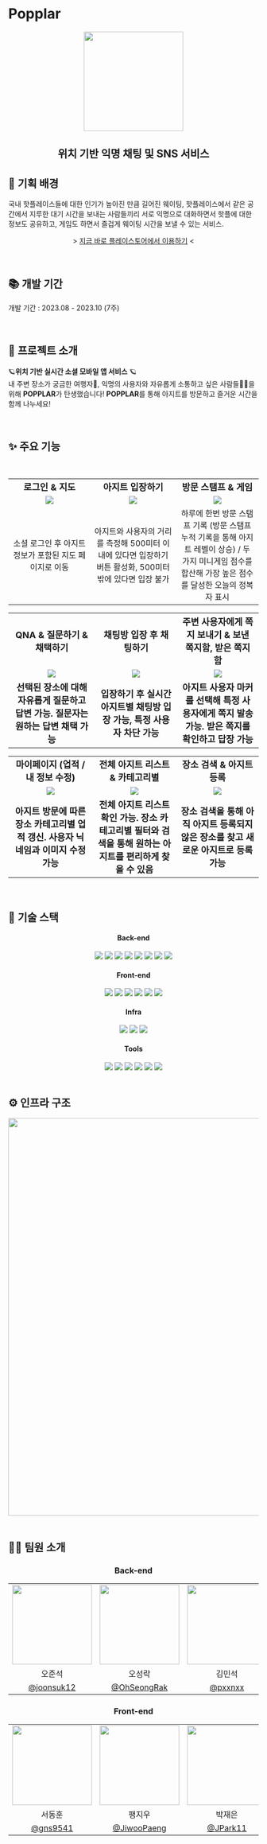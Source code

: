 # Popplar 
<div align="center">
	<img src="https://github.com/Popplar-Dev.png" width=200/>
	<h2>
		위치 기반 익명 채팅 및 SNS 서비스 
	</h2>
</div>

## 📌 기획 배경
국내 핫플레이스들에 대한 인기가 높아진 만큼 길어진 웨이팅, 핫플레이스에서 같은 공간에서 지루한 대기 시간을 보내는 사람들끼리 서로 익명으로 대화하면서 핫플에 대한 정보도 공유하고, 게임도 하면서 즐겁게 웨이팅 시간을 보낼 수 있는 서비스.

<div align="center">
	<p>
	> <a href="https://play.google.com/store/apps/details?id=com.popplar.myapplication&hl=ko-KR"> 지금 바로 플레이스토어에서 이용하기</a> <
	</p>
</div>

<br/>

## 📚 개발 기간
<div>
	<p>개발 기간 : 2023.08 - 2023.10 (7주)</p>
</div>

<br/>

## 🎉 프로젝트 소개
🪐**위치 기반 실시간 소셜 모바일 앱 서비스** 🪐  
내 주변 장소가 궁금한 여행자🚩, 익명의 사용자와 자유롭게 소통하고 싶은 사람들🤸‍♀️을 위해 **POPPLAR**가 탄생했습니다! **POPPLAR**를 통해 아지트를 방문하고 즐거운 시간을 함께 나누세요!

<br />

## ✨ 주요 기능
<div align="center">
 <table>
    <tr>
      <td align="center" style="width: 280px; font-weight: bold; font-size: 18;">로그인 & 지도</td>
      <td align="center" style="width: 280px; font-weight: bold; font-size: 18;">아지트 입장하기</td>
      <td align="center" style="width: 280px; font-weight: bold; font-size: 18;">방문 스탬프 & 게임</td>
    </tr>
    <tr>
      <td align="center" style="width: 280px;"><img src="./assets/로그인및지도_1.gif" /></td>
      <td align="center" style="width: 280px;"><img src="./assets/로그인및지도_1.gif" /></td>
      <td align="center" style="width: 280px;"><img src="./assets/로그인및지도_1.gif" /></td>
    </tr>
	  <br/>
	<tr>
      <td align="center" style="width: 280px;">소셜 로그인 후 아지트 정보가 포함된 지도 페이지로 이동</td>
      <td align="center" style="width: 280px;">아지트와 사용자의 거리를 측정해 500미터 이내에 있다면 입장하기 버튼 활성화, 500미터 밖에 있다면 입장 불가</td>
      <td align="center" style="width: 280px;">하루에 한번 방문 스탬프 기록 (방문 스탬프 누적 기록을 통해 아지트 레벨이 상승) / 두 가지 미니게임 점수를 합산해 가장 높은 점수를 달성한 오늘의 정복자 표시</td>
    </tr>
</table>
<table>
    <tr>
      <td align="center" style="width: 280px; font-weight: bold; font-size: 18;">QNA & 질문하기 & 채택하기</td>
      <td align="center" style="width: 280px; font-weight: bold; font-size: 18;">채팅방 입장 후 채팅하기</td>
      <td align="center" style="width: 280px; font-weight: bold; font-size: 18;">주변 사용자에게 쪽지 보내기 & 보낸 쪽지함, 받은 쪽지함</td>
    </tr>
    <tr>
      <td align="center" style="width: 280px;"><img src="./assets/로그인및지도_1.gif" /></td>
      <td align="center" style="width: 280px;"><img src="./assets/로그인및지도_1.gif" /></td>
      <td align="center" style="width: 280px;"><img src="./assets/로그인및지도_1.gif" /></td>
    </tr>
    <tr>
			<td align="center" style="width: 280px; font-weight: bold; font-size: 18;">선택된 장소에 대해 자유롭게 질문하고 답변 가능. 질문자는 원하는 답변 채택 가능</td>
      <td align="center" style="width: 280px; font-weight: bold; font-size: 18;">입장하기 후 실시간 아지트별 채팅방 입장 가능, 특정 사용자 차단 가능</td>
      <td align="center" style="width: 280px; font-weight: bold; font-size: 18;">아지트 사용자 마커를 선택해 특정 사용자에게 쪽지 발송 가능. 받은 쪽지를 확인하고 답장 가능</td>
    </tr>
</table>
<table>
    <tr>
      <td align="center" style="width: 280px; font-weight: bold; font-size: 18;">마이페이지 (업적 / 내 정보 수정)</td>
      <td align="center" style="width: 280px; font-weight: bold; font-size: 18;">전체 아지트 리스트 & 카테고리별</td>
      <td align="center" style="width: 280px; font-weight: bold; font-size: 18;">장소 검색 & 아지트 등록</td>
    </tr>
    <tr>
      <td align="center" style="width: 280px;"><img src="./assets/로그인및지도_1.gif" /></td>
      <td align="center" style="width: 280px;"><img src="./assets/로그인및지도_1.gif" /></td>
      <td align="center" style="width: 280px;"><img src="./assets/로그인및지도_1.gif" /></td>
    </tr>
    <tr>
      <td align="center" style="width: 280px; font-weight: bold; font-size: 18;">아지트 방문에 따른 장소 카테고리별 업적 갱신. 사용자 닉네임과 이미지 수정 가능</td>
      <td align="center" style="width: 280px; font-weight: bold; font-size: 18;">전체 아지트 리스트 확인 가능. 장소 카테고리별 필터와 검색을 통해 원하는 아지트를 편리하게 찾을 수 있음</td>
      <td align="center" style="width: 280px; font-weight: bold; font-size: 18;">장소 검색을 통해 아직 아지트 등록되지 않은 장소를 찾고 새로운 아지트로 등록 가능</td>
    </tr>
 </table>
</div>

<br />

## 🔧 기술 스택
<div align="center">
	<h4>Back-end</h4>
	<div>
		<img src="https://img.shields.io/badge/Java%2017-3766AB?style=flat-square&logoColor=white"/>
		<img src="https://img.shields.io/badge/Kotlin-7F52FF?style=flat-square&logo=kotlin&logoColor=white" />
		<img src="https://img.shields.io/badge/Spring%20Boot-6DB33F?style=flat-square&logo=spring&logoColor=white" />
		<img src="https://img.shields.io/badge/Gradle-02303A?style=flat-square&logo=gradle&logoColor=white" />
		<img src="https://img.shields.io/badge/Redis-DC382D?style=flat-square&logo=redis&logoColor=white" />
		<img src="https://img.shields.io/badge/Spring%20Data%20JPA-6DB33F?style=flat-square&logoColor=white"/>
		<img src="https://img.shields.io/badge/JWT-000000?style=flat-square&logo=JSON%20web%20tokens&logoColor=white" />
		<img src="https://img.shields.io/badge/MSA-FF4655?style=flat-square&logoColor=white"/>
	</div>
	<h4>Front-end</h4>
	<div>
		<img src="https://img.shields.io/badge/JavaScript-F7DF1E?style=flat-square&logo=javascript&logoColor=black" />
		<img src="https://img.shields.io/badge/TypeScript-3178C6?style=flat-square&logo=typescript&logoColor=white" />
		<img src="https://img.shields.io/badge/React%20Native-61DAFB?style=flat-square&logo=react&logoColor=black" />
		<img src="https://img.shields.io/badge/Recoil-3578E5?style=flat-square&logo=recoil&logoColor=black" />
		<img src="https://img.shields.io/badge/Android-3DDC84?style=flat-square&logo=android&logoColor=black" />
		<img src="https://img.shields.io/badge/Node.js-339933?style=flat-square&logo=nodedotjs&logoColor=white" />
	</div>
	<h4>Infra</h4>
	<div>
		<img src="https://img.shields.io/badge/Docker-2496ED?style=flat-square&logo=docker&logoColor=white" />
		<img src="https://img.shields.io/badge/Jenkins-D24939?style=flat-square&logo=jenkins&logoColor=white" />
		<img src="https://img.shields.io/badge/Amazon%20EC2-FF9900?style=flat-square&logo=amazonec2&logoColor=white" />
	</div>
	<h4>Tools</h4>
	<div>
		<img src="https://img.shields.io/badge/Git-F05032?style=flat-square&logo=git&logoColor=white" />
		<img src="https://img.shields.io/badge/GitLab-FC6D26?style=flat-square&logo=gitlab&logoColor=white" />
		<img src="https://img.shields.io/badge/Notion-000000?style=flat-square&logo=notion&logoColor=white" />
		<img src="https://img.shields.io/badge/Jira-0052CC?style=flat-square&logo=jira&logoColor=white" />
		<img src="https://img.shields.io/badge/Figma-F24E1E?style=flat-square&logo=figma&logoColor=white" />
		<img src="https://img.shields.io/badge/Postman-FF6C37?style=flat-square&logo=postman&logoColor=white" />
	</div>
	
</div>

<br />

## ⚙️ 인프라 구조
<div align="center">
	<img src="https://github-production-user-asset-6210df.s3.amazonaws.com/81518305/284465263-8bb27a8c-f305-40e1-9d16-bb2d59a8d4b8.png" width="800" />
</div>
<br />

## 👩‍💻 팀원 소개
  <table align="center">
		<h3 align="center">Back-end</h3>
    <tr>
      <td align="center"><img src="https://github.com/joonsuk12.png" width="160"></td>
      <td align="center"><img src="https://github.com/OhSeongRak.png" width="160"></td>
      <td align="center"><img src="https://github.com/pxxnxx.png" width="160"></td>
    </tr>
    <tr>
      <td align="center">오준석</td>
      <td align="center">오성락</td>
      <td align="center">김민석</td>
    </tr>
    <tr>
      <td align="center"><a href="https://github.com/joonsuk12" target="_blank">@joonsuk12</a></td>
      <td align="center"><a href="https://github.com/OhSeongRak" target="_blank">@OhSeongRak</a></td>
      <td align="center"><a href="https://github.com/pxxnxx" target="_blank">@pxxnxx</a></td>
    </tr>
	</table>
	<table align="center">
		<h3 align="center">Front-end</h3>
    <tr>
      <td align="center"><img src="https://avatars.githubusercontent.com/u/77910839?s=96&v=4" width="160"></td>
      <td align="center"><img src="https://github.com/JiwooPaeng/JiwooPaeng/assets/122685653/2c41b503-5227-4ce9-a889-a67661c24736&v=4" width="160"></td>
      <td align="center"><img src="https://github.com/JPark11.png" width="160"></td>
    </tr>
    <tr>
      <td align="center">서동훈</td>
      <td align="center">팽지우</td>
      <td align="center">박재은</td>
    </tr>
    <tr>
      <td align="center"><a href="https://github.com/gns9541" target="_blank">@gns9541</a></td>
      <td align="center"><a href="https://github.com/JiwooPaeng" target="_blank">@JiwooPaeng</a></td>
      <td align="center"><a href="https://github.com/JPark11" target="_blank">@JPark11</a></td>
    </tr>
  </table>
